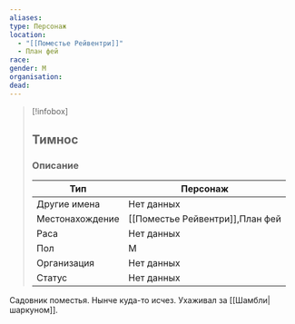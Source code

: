 ```yaml
---
aliases: 
type: Персонаж
location:
  - "[[Поместье Рейвентри]]"
  - План фей
race: 
gender: М
organisation: 
dead: 
---
```


> [!infobox]
> 
> ## Тимнос
> 
> ### Описание
> 
> | Тип | Персонаж |
> | --- | --- |
> | Другие имена| Нет данных |
> | Местонахождение | [[Поместье Рейвентри]],План фей |
> | Раса | Нет данных |
> | Пол | М |
> | Организация | Нет данных |
> | Статус | Нет данных |

Садовник поместья. Нынче куда-то исчез. Ухаживал за [[Шамбли|шаркуном]].